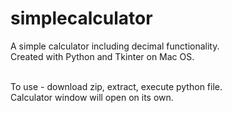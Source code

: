 # simplecalculator
A simple calculator including decimal functionality.<br>
Created with Python and Tkinter on Mac OS.<br><br>

To use - download zip, extract, execute python file.<br>
Calculator window will open on its own.
